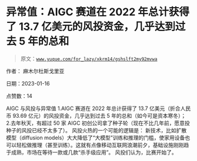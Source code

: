 # 异常值：AIGC 赛道在 2022 年总计获得了 13.7 亿美元的风投资金，几乎达到过去 5 年的总和

> 原文：[`www.yuque.com/for_lazy/xkrm14/gshslft2my92mvwa`](https://www.yuque.com/for_lazy/xkrm14/gshslft2my92mvwa)



作者： 麻木尔杜斯戈里亚 

日期：2023-01-16 

点赞数：14 

AIGC 与风投与异常值 1.AIGC 赛道在 2022 年总计获得了 13.7 亿美元（折合人民币 93.69 亿元）的风投资金，几乎达到过去 5 年的总和（如今可是资本寒冬）； 2.去年秋天，有超过 50 家 AIGC 初创公司拿了种子轮（现在不比几年前，愿意投种子的风投已经不太多了）。 风投火热的一个可能的逻辑是： 新技术，比如扩散模型（diffusion models）大大降低了“大模型”训练和推理的门槛，使家用设备也可以轻松做推理（甚至训练）。这就有点像移动互联网浪潮前夕，基础设施刚刚趋于成熟，市场在等待一款或几款“杀手级应用”。 风投们认为，比赛开始了。 

